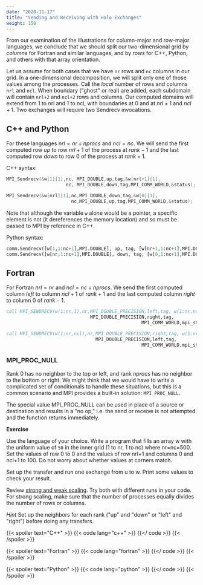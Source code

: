 ```yaml
---
date: "2020-11-17"
title: "Sending and Receiving with Halo Exchanges"
weight: 150
---
```


From our examination of the illustrations for column-major and row-major languages, we conclude that we should split our two-dimensional grid by _columns_ for Fortran and similar languages, and by _rows_ for C++, Python, and others with that array orientation. 

Let us assume for both cases that we have `nr` rows and `nc` columns in our grid.  In a one-dimensional decomposition, we will split only one of those values among the processes.  Call the _local_ number of rows and columns `nrl` and `ncl`. When boundary ("ghost" or real) are added, each subdomain will contain `nrl+2` and `ncl+2` rows and columns. Our computed domains will extend from $1$ to nrl and 1 to ncl, with boundaries at $0$ and at $nrl+1$ and $ncl+1$.  Two exchanges will require two Sendrecv invocations.

## C++ and Python

For these languages $nrl = nr \div nprocs$ and $ncl=nc$. We will send the first computed row _up_ to row $nrl+1$ of the process at $rank-1$ and the last computed row _down_ to row $0$ of the process at $rank+1$.  

C++ syntax:
```C++
MPI_Sendrecv(&w[1][1],nc, MPI_DOUBLE,up,tag,&w[nrl+1][1],
                      nc, MPI_DOUBLE,down,tag,MPI_COMM_WORLD,&status);

MPI_Sendrecv(&w[nrl][1],nc,MPI_DOUBLE,down,tag,&w[0][1],
                        nc,MPI_DOUBLE,up,tag,MPI_COMM_WORLD,&status);
```
Note that although the variable `w` alone would be a pointer, a specific element is not (it dereferences the memory location) and so must be passed to MPI by reference in C++.

Python syntax:
```python
comm.Sendrecv([w[1,1:nc+1],MPI.DOUBLE], up, tag, [w[nr+1,1:nc+1],MPI.DOUBLE], down, tag )
comm.Sendrecv([w[nr,1:nc+1],MPI.DOUBLE], down, tag, [w[0,1:nc+1],MPI.DOUBLE], up, tag )
```

## Fortran

For Fortran $nrl=nr$ and $ncl= nc \div nprocs$. We send the first computed column _left_ to column $ncl+1$ of $rank+1$ and the last computed column _right_ to column $0$ of $rank-1$.

```fortran
call MPI_SENDRECV(w(1:nr,1),nr,MPI_DOUBLE_PRECISION,left,tag, w(1:nr,ncl+1),nr,&
                               MPI_DOUBLE_PRECISION,right,tag,                 &
                                                  MPI_COMM_WORLD,mpi_stat,ierr)

call MPI_SENDRECV(w(1:nr,ncl),nr,MPI_DOUBLE_PRECISION,right,tag, w(1:nr,0),nr, &
                                 MPI_DOUBLE_PRECISION,left,tag,                &
                                                  MPI_COMM_WORLD,mpi_stat,ierr)
```

### MPI_PROC_NULL

Rank $0$ has no neighbor to the top or left, and rank $nprocs$ has no neighbor to the bottom or right. We might think that we would have to write a complicated set of conditionals to handle these situations, but this is a common scenario and MPI provides a built-in solution: `MPI_PROC_NULL`.

The special value MPI_PROC_NULL can be used in place of a source or destination and results in a "no op," i.e. the send or receive is not attempted and the function returns immediately.

**Exercise**

Use the language of your choice.  Write a program that fills an array w with the uniform value of `50` in the inner grid (1 to nr, 1 to nc) where nr=nc=500.  Set the values of row 0 to 0 and the values of row nrl+1 and columns 0 and ncl+1 to 100.  Do not worry about whether values at corners match. 

Set up the transfer and run one exchange from u to w. Print some values to check your result.

Review [strong and weak scaling](performance_analysis.md).  Try both with different runs in your code. For strong scaling, make sure that the number of processes equally divides the number of rows or columns. 

_Hint_
Set up the neighbors for each rank ("up" and "down" or "left" and "right") before doing any transfers.

{{< spoiler text="C++" >}}
{{< code lang="c++" >}}
[](/content/courses/parallel-computing-introduction/solns/mpi_halo_exchange.cxx)
{{</ code >}}
{{< /spoiler >}}

{{< spoiler text="Fortran" >}}
{{< code lang="fortran" >}}
[](/content/courses/parallel-computing-introduction/solns/mpi_halo_exchange.f90)
{{</ code >}}
{{< /spoiler >}}

{{< spoiler text="Python" >}}
{{< code lang="python" >}}
[](/content/courses/parallel-computing-introduction/solns/mpi_halo_exchange.py)
{{</ code >}}
{{< /spoiler >}}

